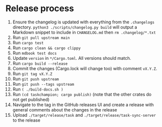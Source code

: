 # Release process

1. Ensure the changelog is updated with everything from the `.changelogs` directory. `python3 ./scripts/changelog.py build` will output a Markdown snippet to include in `CHANGELOG.md` then `rm .changelog/*.txt`
1. Run `git pull upstream main`
1. Run `cargo test`
1. Run `cargo clean && cargo clippy`
1. Run `mdbook test docs`
1. Update `version` in `*/Cargo.toml`.  All versions should match.
1. Run `cargo build --release`
1. Commit the changes (Cargo.lock will change too) with comment `vX.Y.Z`.
1. Run `git tag vX.Y.Z`
1. Run `git push upstream`
1. Run `git push --tags upstream`
1. Run `( ./build-docs.sh )`
1. Run `(cd taskchampion; cargo publish)` (note that the other crates do not get published)
1. Navigate to the tag in the GitHub releases UI and create a release with general comments about the changes in the release
1. Upload `./target/release/task` and `./target/release/task-sync-server` to the release
